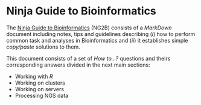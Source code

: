 Ninja Guide to Bioinformatics
=============================

The [Ninja Guide to Bioinformatics](https://github.com/mscastillo/NG2B/blob/master/NG2B.md) (NG2B) consists of a *MarkDown* document including notes, tips and guidelines describing (*i*) how to perform common task and analyses in Bioinformatics and (*ii*) it establishes simple *copy/paste* solutions to them.

This document consists of a set of *How to...?* questions and theirs corresponding answers divided in the next main sections:

* Working with *R*
* Working on clusters
* Working on servers
* Processing NGS data
